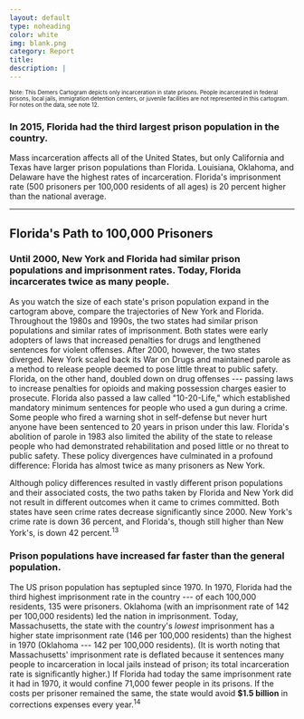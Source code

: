 ```yaml
---
layout: default
type: noheading
color: white
img: blank.png
category: Report
title:
description: |
---
```

<small><small> Note: This Demers Cartogram depicts only incarceration in state prisons. People incarcerated in federal prisons, local jails, immigration detention centers, or juvenile facilities are not represented in this cartogram. For notes on the data, see note 12.</small></small>

### In 2015, Florida had the third largest prison population in the country.
Mass incarceration affects all of the United States, but only California
and Texas have larger prison populations than Florida. Louisiana, Oklahoma,
and Delaware have the highest rates of incarceration. Florida's imprisonment rate
(500 prisoners per 100,000 residents of all ages) is 20 percent higher than the
national average.

   <hr class="section-heading-spacer">
   <div class="clearfix"></div>
<h2 id="path" class="offset">Florida's Path to 100,000 Prisoners</h2>

### Until 2000, New York and Florida had similar prison populations and imprisonment rates. Today, Florida incarcerates twice as many people.
As you watch the size of each state's prison population expand in the cartogram above,
compare the trajectories of New York and Florida. Throughout the 1980s and 1990s,
the two states had similar prison populations and similar rates of imprisonment.
Both states were early adopters of laws that increased penalties for drugs
and lengthened sentences for violent offenses. After 2000, however, the
two states diverged. New York scaled back its War on Drugs and maintained
parole as a method to release people deemed to pose little threat to
public safety. Florida, on the other hand, doubled down on drug offenses ---
passing laws to increase penalties for opioids and making possession
charges easier to prosecute. Florida also passed a law called "10-20-Life,"
which established mandatory minimum sentences for people who used a gun
during a crime. Some people who fired a warning shot in self-defense but never hurt anyone have been sentenced to 20 years in prison under this law. Florida's abolition
of parole in 1983 also limited the ability of the state to release people
who had demonstrated rehabilitation and posed little or no threat to public safety. These policy divergences have culminated
in a profound difference: Florida has almost twice as many prisoners
as New York.

Although policy differences resulted in vastly different prison populations
and their associated costs, the two paths taken by Florida and New York
did not result in different outcomes when it came to crimes committed.
Both states have seen crime rates decrease significantly since 2000. New York's
crime rate is down 36 percent, and Florida's, though still higher than New York's, is down 42 percent.<sup>13</sup>

### Prison populations have increased far faster than the general population.
The US prison population has septupled since 1970. In 1970, Florida
had the third highest imprisonment rate in the country ---
of each 100,000 residents, 135 were prisoners. Oklahoma (with an imprisonment rate of 142
per 100,000 residents) led the nation in imprisonment. Today, Massachusetts, the state
 with the country's _lowest_ imprisonment has
a higher state imprisonment rate  (146 per 100,000 residents) than the highest in 1970 (Oklahoma --- 142 per 100,000 residents). (It is worth noting
that Massachusetts' imprisonment rate is deflated because it
sentences many people to incarceration in local jails instead of prison;
its total incarceration rate is significantly higher.) If Florida had today the same imprisonment rate it had in 1970, it would confine 71,000 fewer
people in its prisons. If the costs per prisoner remained the same, the state
would avoid **$1.5 billion** in corrections expenses every year.<sup>14</sup>
